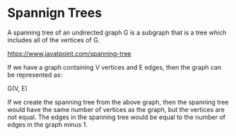 # Spannign Trees
A spanning tree of an undirected graph G is a subgraph that is a tree which includes all of the vertices of G.

https://www.javatpoint.com/spanning-tree

If we have a graph containing V vertices and E edges, then the graph can be represented as:

G(V, E)

If we create the spanning tree from the above graph, then the spanning tree would have the same number of vertices as the graph, but the vertices are not equal. The edges in the spanning tree would be equal to the number of edges in the graph minus 1.
